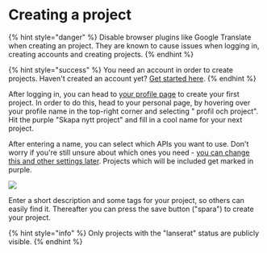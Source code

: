 # Creating a project

{% hint style="danger" %} Disable browser plugins like Google Translate when creating an project. They are known to
cause issues when logging in, creating accounts and creating projects. {% endhint %}

{% hint style="success" %} You need an account in order to create projects. Haven't created an account
yet? [Get started here](creating-an-account.md). {% endhint %}

After logging in, you can head to [your profile page](https://www.trafiklab.se/user) to create your first project. In
order to do this, head to your personal page, by hovering over your profile name in the top-right corner and selecting "
profil och project". Hit the purple "Skapa nytt project" and fill in a cool name for your next project.

After entering a name, you can select which APIs you want to use. Don't worry if you're still unsure about which ones
you need - [you can change this and other settings later](). Projects which will be included get marked in purple.

![](../../.gitbook/assets/image%20%285%29.png)

Enter a short description and some tags for your project, so others can easily find it. Thereafter you can press the
save button \("spara"\) to create your project.

{% hint style="info" %} Only projects with the "lanserat" status are publicly visible. {% endhint %}



